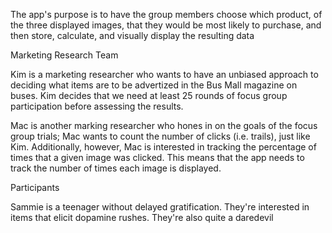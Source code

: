 The app's purpose is to have the group members choose which product, of the three displayed images, that they would be most likely to purchase, and then store, calculate, and visually display the resulting data


Marketing Research Team 

Kim is a marketing researcher who wants to have an unbiased approach to deciding what items are to be advertized in the Bus Mall magazine on buses. Kim decides that we need at least 25 rounds of focus group participation before assessing the results. 

Mac is another marking researcher who hones in on the goals of the focus group trials; Mac wants to count the number of clicks (i.e. trails), just like Kim. Additionally, however, Mac is interested in tracking the percentage of times that a given image was clicked. This means that the app needs to track the number of times each image is displayed. 



Participants 

Sammie is a teenager without delayed gratification. They're interested in items that elicit dopamine rushes. They're also quite a daredevil 